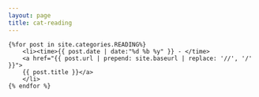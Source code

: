 ```yaml
---
layout: page
title: cat-reading
---
```


<section>

    {%for post in site.categories.READING%}
		<li><time>{{ post.date | date:"%d %b %y" }} - </time>
		<a href="{{ post.url | prepend: site.baseurl | replace: '//', '/' }}">
        {{ post.title }}</a>
		</li>
    {% endfor %}

</section>